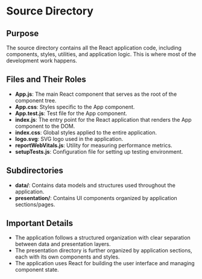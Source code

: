 # Source Directory

## Purpose
The source directory contains all the React application code, including components, styles, utilities, and application logic. This is where most of the development work happens.

## Files and Their Roles
- **App.js**: The main React component that serves as the root of the component tree.
- **App.css**: Styles specific to the App component.
- **App.test.js**: Test file for the App component.
- **index.js**: The entry point for the React application that renders the App component to the DOM.
- **index.css**: Global styles applied to the entire application.
- **logo.svg**: SVG logo used in the application.
- **reportWebVitals.js**: Utility for measuring performance metrics.
- **setupTests.js**: Configuration file for setting up testing environment.

## Subdirectories
- **data/**: Contains data models and structures used throughout the application.
- **presentation/**: Contains UI components organized by application sections/pages.

## Important Details
- The application follows a structured organization with clear separation between data and presentation layers.
- The presentation directory is further organized by application sections, each with its own components and styles.
- The application uses React for building the user interface and managing component state.